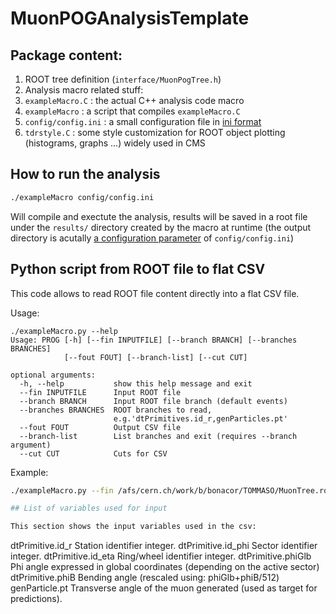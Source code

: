 # MuonPOGAnalysisTemplate

## Package content:

1. ROOT tree definition (`interface/MuonPogTree.h`)
1. Analysis macro related stuff:
  1. `exampleMacro.C` : the actual C++ analysis code macro
  1. `exampleMacro`   : a script that compiles `exampleMacro.C`
  1. `config/config.ini` : a small configuration file in [ini format](https://en.wikipedia.org/wiki/INI_file)
  1. `tdrstyle.C` : some style customization for ROOT object plotting (histograms, graphs ...) widely used in CMS 
 
## How to run the analysis

```bash
./exampleMacro config/config.ini
```

Will compile and exectute the analysis, results will be saved in a root file under the `results/` directory created by the macro at runtime (the output directory is acutally [a configuration parameter](https://github.com/battibass/MuonPOGAnalysisTemplate/blob/master/config/config.ini) of `config/config.ini`)

## Python script from ROOT file to flat CSV
This code allows to read ROOT file content directly into a flat CSV file.

Usage:
```
./exampleMacro.py --help
Usage: PROG [-h] [--fin INPUTFILE] [--branch BRANCH] [--branches BRANCHES]
            [--fout FOUT] [--branch-list] [--cut CUT]

optional arguments:
  -h, --help           show this help message and exit
  --fin INPUTFILE      Input ROOT file
  --branch BRANCH      Input ROOT file branch (default events)
  --branches BRANCHES  ROOT branches to read,
                       e.g.'dtPrimitives.id_r,genParticles.pt'
  --fout FOUT          Output CSV file
  --branch-list        List branches and exit (requires --branch argument)
  --cut CUT            Cuts for CSV

```
Example:

```bash
./exampleMacro.py --fin /afs/cern.ch/work/b/bonacor/TOMMASO/MuonTree.root --branch MuonPogTree/MUONPOGTREE --branches "dtPrimitive.id_r,dtPrimitive.id_eta,dtPrimitive.id_phi,dtPrimitive.bxTrackFinder(),dtPrimitive.phiGlb(),genParticle.pt,dtPrimitive.bx" --fout output_bxcut.csv --cut "dtPrimitive.bx==0"

## List of variables used for input

This section shows the input variables used in the csv:

```
dtPrimitive.id_r      Station identifier integer.
dtPrimitive.id_phi    Sector identifier integer.
dtPrimitive.id_eta    Ring/wheel identifier integer.
dtPrimitive.phiGlb    Phi angle expressed in global coordinates (depending on the active sector)
dtPrimitive.phiB      Bending angle (rescaled using: phiGlb+phiB/512)
genParticle.pt        Transverse angle of the muon generated (used as target for predictions).
```
